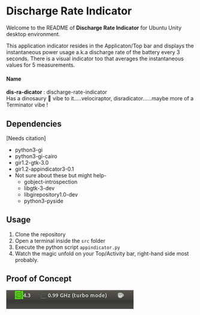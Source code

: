 # Discharge Rate Indicator
Welcome to the README of **Discharge Rate Indicator** for Ubuntu Unity desktop environment.  

This application indicator resides in the Applicaton/Top bar and displays the instantaneous power usage a.k.a discharge rate of the battery every 3 seconds. There is a visual indicator too that averages the instantaneous values for 5 measurements. 

#### Name
**dis-ra-dicator** : discharge-rate-indicator  
Has a dinosaury 🦖 vibe to it.....velociraptor, disradicator......maybe more of a Terminator vibe !

## Dependencies
[Needs citation]
* python3-gi
* python3-gi-cairo
* gir1.2-gtk-3.0
* gir1.2-appindicator3-0.1
* Not sure about these but might help-
  - gobject-introspection
  - libgtk-3-dev
  - libgirepository1.0-dev
  - python3-pyside
  
## Usage
1. Clone the repository
2. Open a terminal inside the `src` folder
3. Execute the python script `appindicator.py`
4. Watch the magic unfold on your Top/Activity bar, right-hand side most probably.

## Proof of Concept
![Appindicator](https://github.com/armsp/disradicator/blob/master/docs/movie.gif)
